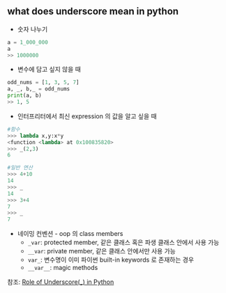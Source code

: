 ## what does underscore mean in python

- 숫자 나누기

```python
a = 1_000_000
a
>> 1000000
```

- 변수에 담고 싶지 않을 때

```python
odd_nums = [1, 3, 5, 7]
a, _, b,_ = odd_nums
print(a, b)
>> 1, 5
```

- 인터프리터에서 최신 expression 의 값을 알고 싶을 때

```python
#함수
>>> lambda x,y:x*y
<function <lambda> at 0x100835820>
>>> _(2,3)
6

#일반 연산
>>> 4+10
14
>>> _
14
>>> 3+4
7
>>> _
7

```

- 네이밍 컨벤션 - oop 의 class members
  - `_var`: protected member, 같은 클래스 혹은 파생 클래스 안에서 사용 가능
  - `__var`: private member, 같은 클래스 안에서만 사용 가능
  - `var_`: 변수명이 이미 파이썬 built-in keywords 로 존재하는 경우
  - `__var__`: magic methods

참조: [Role of Underscore(\_) in Python](https://www.datacamp.com/community/tutorials/role-underscore-python#UII)
